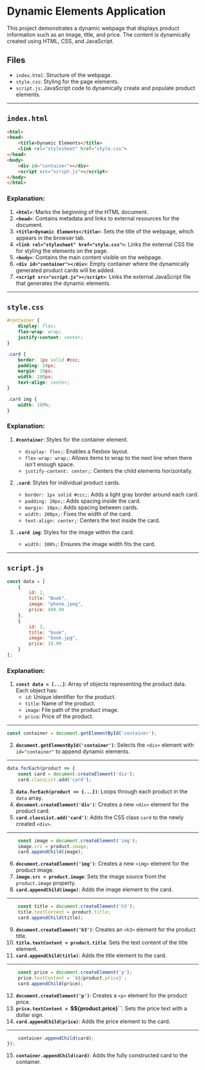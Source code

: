 
# Dynamic Elements Application

This project demonstrates a dynamic webpage that displays product information such as an image, title, and price. The content is dynamically created using HTML, CSS, and JavaScript.

## Files

- `index.html`: Structure of the webpage.
- `style.css`: Styling for the page elements.
- `script.js`: JavaScript code to dynamically create and populate product elements.

---

## `index.html`

```html
<html>
<head>
    <title>Dynamic Elements</title>
    <link rel="stylesheet" href="style.css">
</head>
<body>
    <div id="container"></div>
    <script src="script.js"></script>
</body>
</html>
```

### Explanation:

1. **`<html>`**: Marks the beginning of the HTML document.
2. **`<head>`**: Contains metadata and links to external resources for the document.
3. **`<title>Dynamic Elements</title>`**: Sets the title of the webpage, which appears in the browser tab.
4. **`<link rel="stylesheet" href="style.css">`**: Links the external CSS file for styling the elements on the page.
5. **`<body>`**: Contains the main content visible on the webpage.
6. **`<div id="container"></div>`**: Empty container where the dynamically generated product cards will be added.
7. **`<script src="script.js"></script>`**: Links the external JavaScript file that generates the dynamic elements.

---

## `style.css`

```css
#container {
    display: flex;
    flex-wrap: wrap;
    justify-content: center;
}

.card {
    border: 1px solid #ccc;
    padding: 20px;
    margin: 10px;
    width: 200px;
    text-align: center;
}

.card img {
    width: 100%;
}
```

### Explanation:

1. **`#container`**: Styles for the container element.
   - `display: flex;`: Enables a flexbox layout.
   - `flex-wrap: wrap;`: Allows items to wrap to the next line when there isn't enough space.
   - `justify-content: center;`: Centers the child elements horizontally.

2. **`.card`**: Styles for individual product cards.
   - `border: 1px solid #ccc;`: Adds a light gray border around each card.
   - `padding: 20px;`: Adds spacing inside the card.
   - `margin: 10px;`: Adds spacing between cards.
   - `width: 200px;`: Fixes the width of the card.
   - `text-align: center;`: Centers the text inside the card.

3. **`.card img`**: Styles for the image within the card.
   - `width: 100%;`: Ensures the image width fits the card.

---

## `script.js`

```javascript
const data = [
    {
        id: 1,
        title: "Book",
        image: "phone.jpeg",
        price: 499.99
    },
    {
        id: 2,
        title: "book",
        image: "book.jpg",
        price: 19.99
    }
];
```

### Explanation:

1. **`const data = [...]`**: Array of objects representing the product data. Each object has:
   - `id`: Unique identifier for the product.
   - `title`: Name of the product.
   - `image`: File path of the product image.
   - `price`: Price of the product.

---

```javascript
const container = document.getElementById('container');
```

2. **`document.getElementById('container')`**: Selects the `<div>` element with `id="container"` to append dynamic elements.

---

```javascript
data.forEach(product => {
    const card = document.createElement('div');
    card.classList.add('card');
```

3. **`data.forEach(product => {...})`**: Loops through each product in the `data` array.
4. **`document.createElement('div')`**: Creates a new `<div>` element for the product card.
5. **`card.classList.add('card')`**: Adds the CSS class `card` to the newly created `<div>`.

---

```javascript
    const image = document.createElement('img');
    image.src = product.image;
    card.appendChild(image);
```

6. **`document.createElement('img')`**: Creates a new `<img>` element for the product image.
7. **`image.src = product.image`**: Sets the image source from the `product.image` property.
8. **`card.appendChild(image)`**: Adds the image element to the card.

---

```javascript
    const title = document.createElement('h3');
    title.textContent = product.title;
    card.appendChild(title);
```

9. **`document.createElement('h3')`**: Creates an `<h3>` element for the product title.
10. **`title.textContent = product.title`**: Sets the text content of the title element.
11. **`card.appendChild(title)`**: Adds the title element to the card.

---

```javascript
    const price = document.createElement('p');
    price.textContent = `$${product.price}`;
    card.appendChild(price);
```

12. **`document.createElement('p')`**: Creates a `<p>` element for the product price.
13. **`price.textContent = `$${product.price}``**: Sets the price text with a dollar sign.
14. **`card.appendChild(price)`**: Adds the price element to the card.

---

```javascript
    container.appendChild(card);
});
```

15. **`container.appendChild(card)`**: Adds the fully constructed card to the container.

